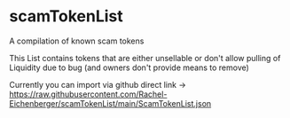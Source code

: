 # scamTokenList
A compilation of known scam tokens

This List contains tokens that are either unsellable or don't allow pulling of Liquidity due to bug (and owners don't provide means to remove)


Currently you can import via github direct link ->  https://raw.githubusercontent.com/Rachel-Eichenberger/scamTokenList/main/ScamTokenList.json

